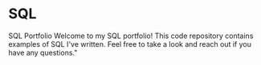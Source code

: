 # SQL
SQL Portfolio
Welcome to my SQL portfolio! This code repository contains examples of SQL I've written. Feel free to take a look and reach out if you have any questions."
